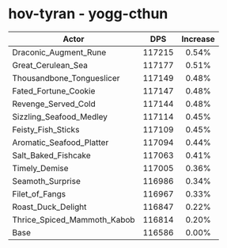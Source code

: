 # hov-tyran - yogg-cthun
| Actor | DPS | Increase |
|---|:---:|:---:|
|Draconic_Augment_Rune|117215|0.54%|
|Great_Cerulean_Sea|117177|0.51%|
|Thousandbone_Tongueslicer|117149|0.48%|
|Fated_Fortune_Cookie|117147|0.48%|
|Revenge_Served_Cold|117144|0.48%|
|Sizzling_Seafood_Medley|117114|0.45%|
|Feisty_Fish_Sticks|117109|0.45%|
|Aromatic_Seafood_Platter|117094|0.44%|
|Salt_Baked_Fishcake|117063|0.41%|
|Timely_Demise|117005|0.36%|
|Seamoth_Surprise|116986|0.34%|
|Filet_of_Fangs|116967|0.33%|
|Roast_Duck_Delight|116847|0.22%|
|Thrice_Spiced_Mammoth_Kabob|116814|0.20%|
|Base|116586|0.00%|
